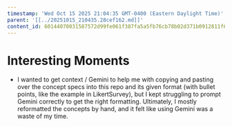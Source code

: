 ```yaml
---
timestamp: 'Wed Oct 15 2025 21:04:35 GMT-0400 (Eastern Daylight Time)'
parent: '[[../20251015_210435.28cef162.md]]'
content_id: 60144070031587572d99fe061f387fa5a5fb76cb78b02d371b0912811f6b37fd
---
```


# Interesting Moments

* I wanted to get context / Gemini to help me with copying and pasting over the concept specs into this repo and its given format (with bullet points, like the example in LikertSurvey), but I kept struggling to prompt Gemini correctly to get the right formatting. Ultimately, I mostly reformatted the concepts by hand, and it felt like using Gemini was a waste of my time.
